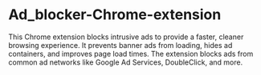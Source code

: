 # Ad_blocker-Chrome-extension
This Chrome extension blocks intrusive ads to provide a faster, cleaner browsing experience. It prevents banner ads from loading, hides ad containers, and improves page load times. The extension blocks ads from common ad networks like Google Ad Services, DoubleClick, and more.
